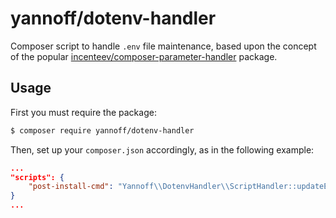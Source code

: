 # yannoff/dotenv-handler

Composer script to handle `.env` file maintenance, based upon the concept of the popular [incenteev/composer-parameter-handler](https://github.com/Incenteev/ParameterHandler) package.

## Usage

First you must require the package:

```bash
$ composer require yannoff/dotenv-handler
```

Then, set up your `composer.json` accordingly, as in the following example:

```json
...
"scripts": {
    "post-install-cmd": "Yannoff\\DotenvHandler\\ScriptHandler::updateEnvFile"
}
...

```
